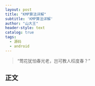 ```yaml
---
layout: post
title: "KMP算法详解"
subtitle: 'KMP算法详解'
author: "山大王"
header-style: text
catalog: true
tags:
  - 源码
  - android
---
```

> “莺花犹怕春光老，岂可教人枉度春？”

## 正文
